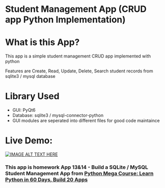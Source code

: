 # Student Management App (CRUD app Python Implementation)

# What is this App?

This app is a simple student management CRUD app implemented with python

Features are Create, Read, Update, Delete, Search student records from sqlite3 / mysql database

# Library Used

* GUI: PyQt6
* Database: sqlite3 / mysql-connector-python
* GUI modules are seperated into different files for good code maintaince

# Live Demo:
[![IMAGE ALT TEXT HERE](https://img.youtube.com/vi/qPfLhgqWPcA/0.jpg)](https://www.youtube.com/watch?v=qPfLhgqWPcA)

### This app is homework App 13&14 - Build a SQLite / MySQL Student Management App from [Python Mega Course: Learn Python in 60 Days, Build 20 Apps](https://www.udemy.com/course/the-python-mega-course/learn/lecture/34604706#overview)


